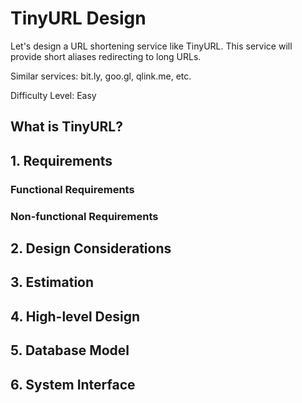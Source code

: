 # TinyURL Design

Let's design a URL shortening service like TinyURL. This service will provide short aliases redirecting to long URLs. 

Similar services: bit.ly, goo.gl, qlink.me, etc.

Difficulty Level: Easy 

## What is TinyURL?

## 1. Requirements

### Functional Requirements

### Non-functional Requirements

## 2. Design Considerations

## 3. Estimation

## 4. High-level Design

## 5. Database Model

## 6. System Interface







